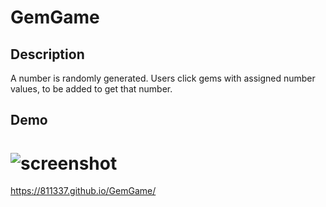 # GemGame

## Description
A number is randomly generated. Users click gems with assigned number values, to be added to get that number.

## Demo

# ![screenshot](images/screenshot.png)

https://811337.github.io/GemGame/